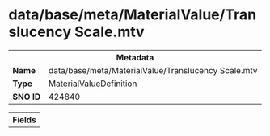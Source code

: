 <h1>data/base/meta/MaterialValue/Translucency Scale.mtv</h1><table><tr><th colspan="100%">Metadata</th></tr><tr><td><b>Name</b></td><td>data/base/meta/MaterialValue/Translucency Scale.mtv</td></tr><tr><td><b>Type</b></td><td>MaterialValueDefinition</td></tr><tr><td><b>SNO ID</b></td><td>424840</td></tr></table>

<table><tr><th colspan="100%">Fields</th></tr></table>

